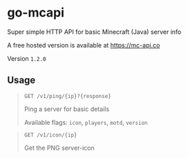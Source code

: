 # go-mcapi
Super simple HTTP API for basic Minecraft (Java) server info

A free hosted version is available at https://mc-api.co

Version `1.2.0`

## Usage

> `GET /v1/ping/{ip}?{response}`
> 
> Ping a server for basic details
> 
> Available flags: `icon`, `players`, `motd`, `version`



>`GET /v1/icon/{ip}`
> 
> Get the PNG server-icon
